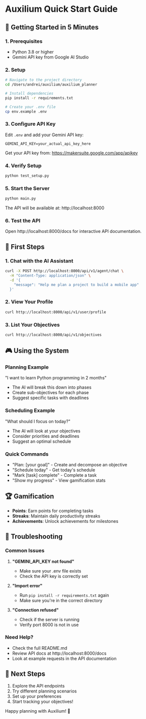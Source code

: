 # Auxilium Quick Start Guide

## 🚀 Getting Started in 5 Minutes

### 1. Prerequisites
- Python 3.8 or higher
- Gemini API key from Google AI Studio

### 2. Setup

```bash
# Navigate to the project directory
cd /Users/andrei/auxilium/auxilium_planner

# Install dependencies
pip install -r requirements.txt

# Create your .env file
cp env.example .env
```

### 3. Configure API Key

Edit `.env` and add your Gemini API key:
```
GEMINI_API_KEY=your_actual_api_key_here
```

Get your API key from: https://makersuite.google.com/app/apikey

### 4. Verify Setup

```bash
python test_setup.py
```

### 5. Start the Server

```bash
python main.py
```

The API will be available at: http://localhost:8000

### 6. Test the API

Open http://localhost:8000/docs for interactive API documentation.

## 🎯 First Steps

### 1. Chat with the AI Assistant

```bash
curl -X POST http://localhost:8000/api/v1/agent/chat \
  -H "Content-Type: application/json" \
  -d '{
    "message": "Help me plan a project to build a mobile app"
  }'
```

### 2. View Your Profile

```bash
curl http://localhost:8000/api/v1/user/profile
```

### 3. List Your Objectives

```bash
curl http://localhost:8000/api/v1/objectives
```

## 🎮 Using the System

### Planning Example
"I want to learn Python programming in 2 months"
- The AI will break this down into phases
- Create sub-objectives for each phase
- Suggest specific tasks with deadlines

### Scheduling Example
"What should I focus on today?"
- The AI will look at your objectives
- Consider priorities and deadlines
- Suggest an optimal schedule

### Quick Commands
- "Plan: [your goal]" - Create and decompose an objective
- "Schedule today" - Get today's schedule
- "Mark [task] complete" - Complete a task
- "Show my progress" - View gamification stats

## 🏆 Gamification

- **Points**: Earn points for completing tasks
- **Streaks**: Maintain daily productivity streaks
- **Achievements**: Unlock achievements for milestones

## 🔧 Troubleshooting

### Common Issues

1. **"GEMINI_API_KEY not found"**
   - Make sure your .env file exists
   - Check the API key is correctly set

2. **"Import error"**
   - Run `pip install -r requirements.txt` again
   - Make sure you're in the correct directory

3. **"Connection refused"**
   - Check if the server is running
   - Verify port 8000 is not in use

### Need Help?

- Check the full README.md
- Review API docs at http://localhost:8000/docs
- Look at example requests in the API documentation

## 🚀 Next Steps

1. Explore the API endpoints
2. Try different planning scenarios
3. Set up your preferences
4. Start tracking your objectives!

Happy planning with Auxilium! 🎯 